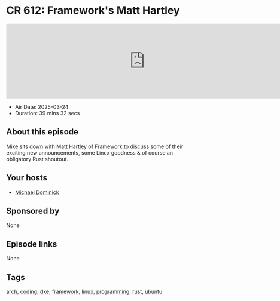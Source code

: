 # CR 612: Framework's Matt Hartley

<iframe src="https://player.fireside.fm/v2/MLf2ZzhC+S16PKkVJ?theme=dark" width="740" height="200" frameborder="0" scrolling="no"></iframe>

* Air Date: 2025-03-24
* Duration: 39 mins 32 secs

## About this episode

Mike sits down with Matt Hartley of Framework to discuss some of their exciting new announcements, some Linux goodness & of course an obligatory Rust shoutout.

## Your hosts
* [Michael Dominick](https://coder.show/hosts/michael)

## Sponsored by

None



## Episode links

None



## Tags

[arch](https://coder.show/tags/arch), [coding](https://coder.show/tags/coding), [dke](https://coder.show/tags/dke), [framework](https://coder.show/tags/framework), [linux](https://coder.show/tags/linux), [programming](https://coder.show/tags/programming), [rust](https://coder.show/tags/rust), [ubuntu](https://coder.show/tags/ubuntu)
